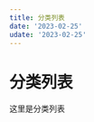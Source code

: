 ```yaml
---
title: 分类列表
date: '2023-02-25'
udate: '2023-02-25'
---
```


# 分类列表
这里是分类列表

<GroupList :list="categories" />

<script setup>
import categories from '/data/categories.json';

</script>
